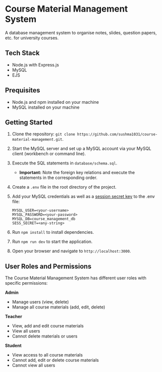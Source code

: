 # Course Material Management System

A database management system to organise notes, slides, question papers, etc. for university courses.

## Tech Stack
- Node.js with Express.js
- MySQL
- EJS

## Prequisites
- Node.js and npm installed on your machine
- MySQL installed on your machine

## Getting Started
1. Clone the repository: `git clone https://github.com/sushma1031/course-material-management.git`.
2. Start the MySQL server and set up a MySQL account via your MySQL client (workbench or command line).
3. Execute the SQL statements in `database/schema.sql`.
    - **Important:** Note the foreign key relations and execute the statements in the corresponding order.

4. Create a `.env` file in the root directory of the project.
5. Add your MySQL credentials as well as a [session secret key](https://www.npmjs.com/package/express-session#secret) to the .env file:
   ```
   MYSQL_USER=<your-username>
   MYSQL_PASSWORD=<your-password>
   MYSQL_DB=course_management_db
   SESS_SECRET=<any-string>
   ```
6. Run `npm install` to install dependencies.
7. Run `npm run dev` to start the application.
8. Open your browser and navigate to `http://localhost:3000`.

## User Roles and Permissions

The Course Material Management System has different user roles with specific permissions:

**Admin**
- Manage users (view, delete)
- Manage all course materials (add, edit, delete)

**Teacher**
- View, add and edit course materials
- View all users
- Cannot delete materials or users

**Student**
- View access to all course materials
- Cannot add, edit or delete course materials
- Cannot view all users
